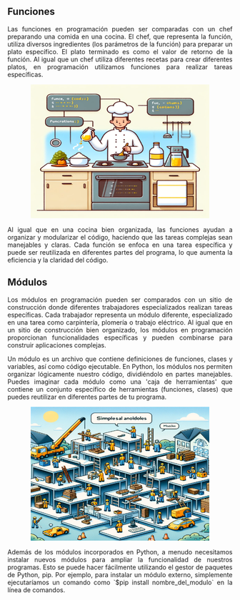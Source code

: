 ## Funciones

<p align="justify">
Las funciones en programación pueden ser comparadas con un chef preparando una comida en una cocina. El chef, que representa la función, utiliza diversos ingredientes (los parámetros de la función) para preparar un plato específico. El plato terminado es como el valor de retorno de la función. Al igual que un chef utiliza diferentes recetas para crear diferentes platos, en programación utilizamos funciones para realizar tareas específicas.
</p>

<p align="center">
    <img src="/images/analogia_funciones.png" width="400" height="300" alt="Analogía de Funciones en Programación">
</p>

<p align="justify">
Al igual que en una cocina bien organizada, las funciones ayudan a organizar y modularizar el código, haciendo que las tareas complejas sean manejables y claras. Cada función se enfoca en una tarea específica y puede ser reutilizada en diferentes partes del programa, lo que aumenta la eficiencia y la claridad del código.
</p>

## Módulos

<p align="justify">
Los módulos en programación pueden ser comparados con un sitio de construcción donde diferentes trabajadores especializados realizan tareas específicas. Cada trabajador representa un módulo diferente, especializado en una tarea como carpintería, plomería o trabajo eléctrico. Al igual que en un sitio de construcción bien organizado, los módulos en programación proporcionan funcionalidades específicas y pueden combinarse para construir aplicaciones complejas.
</p>

<p align="justify">
Un módulo es un archivo que contiene definiciones de funciones, clases y variables, así como código ejecutable. En Python, los módulos nos permiten organizar lógicamente nuestro código, dividiéndolo en partes manejables. Puedes imaginar cada módulo como una 'caja de herramientas' que contiene un conjunto específico de herramientas (funciones, clases) que puedes reutilizar en diferentes partes de tu programa.
</p>

<p align="center">
    <img src="/images/analogia_modulos.png" width="400" height="300" alt="Analogía de Módulos en Programación">
</p>

<p align="justify">
Además de los módulos incorporados en Python, a menudo necesitamos instalar nuevos módulos para ampliar la funcionalidad de nuestros programas. Esto se puede hacer fácilmente utilizando el gestor de paquetes de Python, pip. Por ejemplo, para instalar un módulo externo, simplemente ejecutaríamos un comando como `$pip install nombre_del_modulo` en la línea de comandos.
</p>
